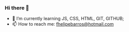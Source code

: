 ### Hi there 👋

- 🌱 I’m currently learning JS, CSS, HTML, GIT, GITHUB;
- 📫 How to reach me: fhelipebarros@hotmail.com
